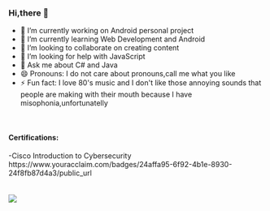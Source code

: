 ### Hi,there 👋

<!--
**BalanValeriaCorina/BalanValeriaCorina** is a ✨ _special_ ✨ repository because its `README.md` (this file) appears on your GitHub profile.-->


- 🔭 I’m currently working on Android personal project
- 🌱 I’m currently learning Web Development and Android
- 👯 I’m looking to collaborate on creating content
- 🤔 I’m looking for help with JavaScript
- 💬 Ask me about C# and Java<!--- 📫 How to reach me: ...-->
- 😄 Pronouns: I do not care about pronouns,call me what you like
- ⚡ Fun fact: I love 80's music and I don't like those annoying sounds that people are making with their mouth because I have misophonia,unfortunatelly 
<br />
<h4>Certifications:</h4>
-Cisco Introduction to Cybersecurity https://www.youracclaim.com/badges/24affa95-6f92-4b1e-8930-24f8fb87d4a3/public_url

<br />
<br />
<br />
<img src="https://github-readme-stats.vercel.app/api?username=BalanValeriaCorina&&show_icons=true&title_color=ffffff&icon_color=bb2acf&text_color=daf7dc&bg_color=151515">
